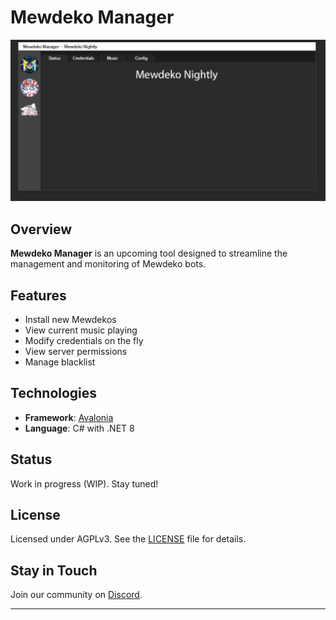 # Mewdeko Manager

![Mewdeko Manager Screenshot](render.png)

## Overview

**Mewdeko Manager** is an upcoming tool designed to streamline the management and monitoring of Mewdeko bots.

## Features

- Install new Mewdekos
- View current music playing
- Modify credentials on the fly
- View server permissions
- Manage blacklist

## Technologies

- **Framework**: [Avalonia](https://avaloniaui.net/)
- **Language**: C# with .NET 8

## Status

Work in progress (WIP). Stay tuned!

## License

Licensed under AGPLv3. See the [LICENSE](LICENSE) file for details.

## Stay in Touch

Join our community on [Discord](https://discord.gg/deko).
___
